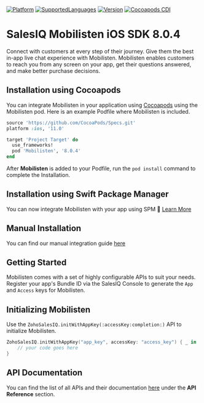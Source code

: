 [![Platform](https://img.shields.io/badge/platforms-iOS-orange.svg)](https://cocoapods.org/pods/Mobilisten)
[![SupportedLanguages](https://img.shields.io/badge/languages-Swift%20%7C%20%20ObjectiveC-green.svg)](https://www.zoho.com/salesiq/help/developer-section/ios-mobile-sdk-installation.html)
[![Version](https://img.shields.io/badge/version-8.0.4-blue.svg)](https://cocoapods.org/pods/Mobilisten)
[![Cocoapods CDI](https://github.com/zoho/SalesIQ-Mobilisten-iOS/workflows/Cocoapods%20CD/badge.svg)](https://github.com/zoho/SalesIQ-Mobilisten-iOS/actions?query=workflow%3A%22Cocoapods+CD%22)

# SalesIQ Mobilisten  iOS SDK 8.0.4

Connect with customers at every step of their journey. Give them the best in-app live chat experience with Mobilisten. Mobilisten enables customers to reach you from any screen on your app, get their questions answered, and make better purchase decisions.  


## Installation using Cocoapods

You can integrate Mobilisten in your application using [Cocoapods](https://guides.cocoapods.org/using/getting-started.html) using the Mobilisten pod.
Here is an example Podfile where Mobilisten is included. 

```ruby
source 'https://github.com/CocoaPods/Specs.git'
platform :ios, '11.0'

target 'Project Target' do
  use_frameworks!
  pod 'Mobilisten', '8.0.4'
end
```

After **Mobilisten** is added to your Podfile, run the `pod install` command to complete the Installation.

## Installation using Swift Package Manager

You can now integrate Mobilisten with your app using SPM 🎉  [Learn More](https://github.com/zoho/SalesIQ-Mobilisten-iOS-SP)

## Manual Installation

You can find our manual integration guide [here](https://www.zoho.com/salesiq/help/developer-section/ios-mobile-sdk-installation.html)


## Getting Started

Mobilisten comes with a set of highly configurable APIs to suit your needs. Register your app's Bundle ID via the SalesIQ Console to generate the `App` and `Access` keys for Mobilisten.

## Initializing Mobilisten
Use the `ZohoSalesIQ.initWithAppKey(:accessKey:completion:)` API to initialize Mobilisten.
```swift
ZohoSalesIQ.initWithAppKey("app_key", accessKey: "access_key") { _ in
    // your code goes here
}
```

## API Documentation
You can find the list of all APIs and their documentation [here](https://www.zoho.com/salesiq/help/developer-section/ios-sdk-event-delegate-v3.html) under the **API Reference** section.

